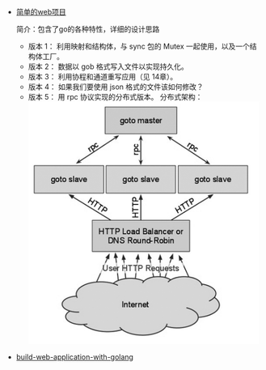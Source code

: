 - [简单的web项目](https://github.com/unknwon/the-way-to-go_ZH_CN/blob/master/eBook/19.1.md)

  简介：包含了go的各种特性，详细的设计思路
  - 版本 1： 利用映射和结构体，与 sync 包的 Mutex 一起使用，以及一个结构体工厂。
  - 版本 2： 数据以 gob 格式写入文件以实现持久化。
  - 版本 3： 利用协程和通道重写应用（见 14章）。
  - 版本 4： 如果我们要使用 json 格式的文件该如何修改？
  - 版本 5： 用 rpc 协议实现的分布式版本。
  分布式架构：![](https://raw.githubusercontent.com/unknwon/the-way-to-go_ZH_CN/master/eBook/images/19.8_fig19.5.jpg)
- [build-web-application-with-golang](https://github.com/astaxie/build-web-application-with-golang)
